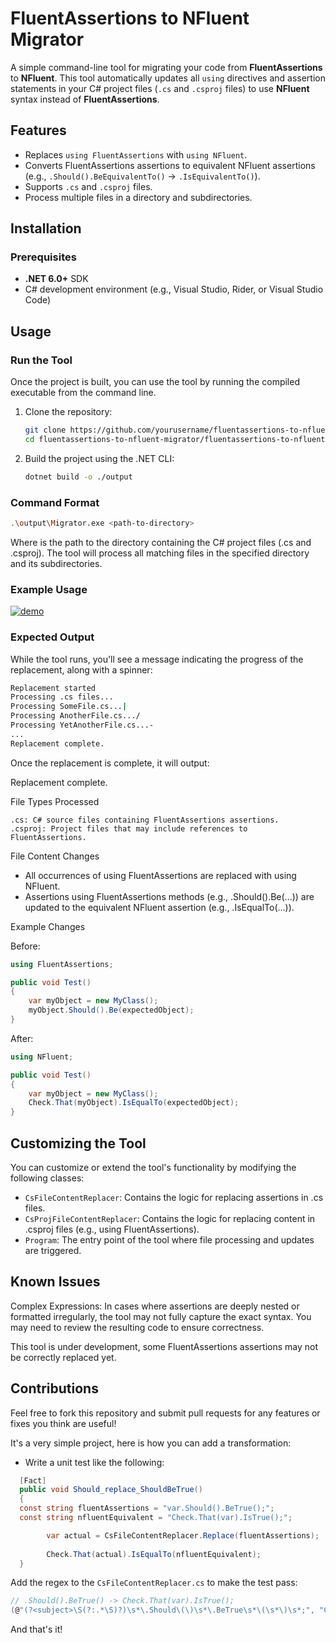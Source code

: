 # FluentAssertions to NFluent Migrator

A simple command-line tool for migrating your code from **FluentAssertions** to **NFluent**. This tool automatically updates all `using` directives and assertion statements in your C# project files (`.cs` and `.csproj` files) to use **NFluent** syntax instead of **FluentAssertions**.

## Features
- Replaces `using FluentAssertions` with `using NFluent`.
- Converts FluentAssertions assertions to equivalent NFluent assertions (e.g., `.Should().BeEquivalentTo()` → `.IsEquivalentTo()`).
- Supports `.cs` and `.csproj` files.
- Process multiple files in a directory and subdirectories.

## Installation

### Prerequisites
- **.NET 6.0+** SDK
- C# development environment (e.g., Visual Studio, Rider, or Visual Studio Code)

## Usage

### Run the Tool

Once the project is built, you can use the tool by running the compiled executable from the command line.

1. Clone the repository:
    ```bash
    git clone https://github.com/yourusername/fluentassertions-to-nfluent-migrator.git
    cd fluentassertions-to-nfluent-migrator/fluentassertions-to-nfluent-migrator
    ```

2. Build the project using the .NET CLI:
    ```bash
    dotnet build -o ./output    
    ```
   
### Command Format

```bash
.\output\Migrator.exe <path-to-directory>
```

Where <path-to-directory> is the path to the directory containing the C# project files (.cs and .csproj). The tool will process all matching files in the specified directory and its subdirectories.


### Example Usage

[![demo](https://img.youtube.com/vi/iXzMbR6yFEQ/0.jpg)](https://www.youtube.com/watch?v=iXzMbR6yFEQ)

### Expected Output

While the tool runs, you'll see a message indicating the progress of the replacement, along with a spinner:

```bash
Replacement started
Processing .cs files...
Processing SomeFile.cs...|
Processing AnotherFile.cs.../
Processing YetAnotherFile.cs...-
...
Replacement complete.
```

Once the replacement is complete, it will output:

Replacement complete.

File Types Processed

    .cs: C# source files containing FluentAssertions assertions.
    .csproj: Project files that may include references to FluentAssertions.

File Content Changes

  *  All occurrences of using FluentAssertions are replaced with using NFluent.
  *  Assertions using FluentAssertions methods (e.g., .Should().Be(...)) are updated to the equivalent NFluent assertion (e.g., .IsEqualTo(...)).

Example Changes

Before:

```c#
using FluentAssertions;

public void Test()
{
    var myObject = new MyClass();
    myObject.Should().Be(expectedObject);
}
```

After:

```c#
using NFluent;

public void Test()
{
    var myObject = new MyClass();
    Check.That(myObject).IsEqualTo(expectedObject);
}
```

## Customizing the Tool

You can customize or extend the tool's functionality by modifying the following classes:

   * `CsFileContentReplacer`: Contains the logic for replacing assertions in .cs files.
   * `CsProjFileContentReplacer`: Contains the logic for replacing content in .csproj files (e.g., using FluentAssertions).
   * `Program`: The entry point of the tool where file processing and updates are triggered.

## Known Issues

Complex Expressions: In cases where assertions are deeply nested or formatted irregularly, the tool may not fully capture the exact syntax. You may need to review the resulting code to ensure correctness.

This tool is under development, some FluentAssertions assertions may not be correctly replaced yet. 
   
## Contributions

Feel free to fork this repository and submit pull requests for any features or fixes you think are useful!

It's a very simple project, here is how you can add a transformation:

* Write a unit test like the following:

```c#
  [Fact]
  public void Should_replace_ShouldBeTrue()
  {
  const string fluentAssertions = "var.Should().BeTrue();";
  const string nfluentEquivalent = "Check.That(var).IsTrue();";

        var actual = CsFileContentReplacer.Replace(fluentAssertions);
        
        Check.That(actual).IsEqualTo(nfluentEquivalent);
  }
```

Add the regex to the `CsFileContentReplacer.cs` to make the test pass:

```c#
// .Should().BeTrue() -> Check.That(var).IsTrue();
(@"(?<subject>\S(?:.*\S)?)\s*\.Should\(\)\s*\.BeTrue\s*\(\s*\)\s*;", "Check.That(${subject}).IsTrue();"),
```

And that's it!
                